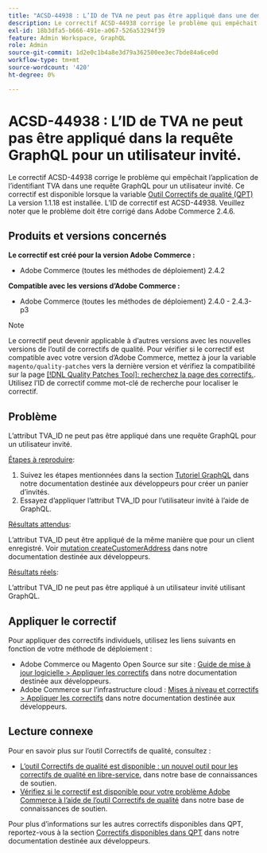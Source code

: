 ```yaml
---
title: "ACSD-44938 : L’ID de TVA ne peut pas être appliqué dans une demande GraphQL pour un utilisateur invité"
description: Le correctif ACSD-44938 corrige le problème qui empêchait l’application de l’identifiant TVA dans une requête GraphQL pour un utilisateur invité. Ce correctif est disponible lorsque l’[outil de correctifs de qualité (QPT)](/help/announcements/adobe-commerce-announcements/magento-quality-patches-released-new-tool-to-self-serve-quality-patches.md) 1.1.18 est installé. L’ID de correctif est ACSD-44938. Veuillez noter que le problème doit être corrigé dans Adobe Commerce 2.4.6.
exl-id: 18b3dfa5-b666-491e-a067-526a53294f39
feature: Admin Workspace, GraphQL
role: Admin
source-git-commit: 1d2e0c1b4a8e3d79a362500ee3ec7bde84a6ce0d
workflow-type: tm+mt
source-wordcount: '420'
ht-degree: 0%

---
```


# ACSD-44938 : L’ID de TVA ne peut pas être appliqué dans la requête GraphQL pour un utilisateur invité.

Le correctif ACSD-44938 corrige le problème qui empêchait l’application de l’identifiant TVA dans une requête GraphQL pour un utilisateur invité. Ce correctif est disponible lorsque la variable [Outil Correctifs de qualité (QPT)](/help/announcements/adobe-commerce-announcements/magento-quality-patches-released-new-tool-to-self-serve-quality-patches.md) La version 1.1.18 est installée. L’ID de correctif est ACSD-44938. Veuillez noter que le problème doit être corrigé dans Adobe Commerce 2.4.6.

## Produits et versions concernés

**Le correctif est créé pour la version Adobe Commerce :**

* Adobe Commerce (toutes les méthodes de déploiement) 2.4.2

**Compatible avec les versions d’Adobe Commerce :**

* Adobe Commerce (toutes les méthodes de déploiement) 2.4.0 - 2.4.3-p3

>[!NOTE]
>
>Le correctif peut devenir applicable à d’autres versions avec les nouvelles versions de l’outil de correctifs de qualité. Pour vérifier si le correctif est compatible avec votre version d’Adobe Commerce, mettez à jour la variable `magento/quality-patches` vers la dernière version et vérifiez la compatibilité sur la page [[!DNL Quality Patches Tool]: recherchez la page des correctifs.](https://devdocs.magento.com/quality-patches/tool.html#patch-grid). Utilisez l’ID de correctif comme mot-clé de recherche pour localiser le correctif.

## Problème

L’attribut TVA_ID ne peut pas être appliqué dans une requête GraphQL pour un utilisateur invité.

<u>Étapes à reproduire</u>:

1. Suivez les étapes mentionnées dans la section [Tutoriel GraphQL](https://devdocs.magento.com/guides/v2.4/graphql/tutorials/checkout/checkout-shopping-cart.html) dans notre documentation destinée aux développeurs pour créer un panier d’invités.
1. Essayez d’appliquer l’attribut TVA_ID pour l’utilisateur invité à l’aide de GraphQL.

<u>Résultats attendus</u>:

L’attribut TVA_ID peut être appliqué de la même manière que pour un client enregistré. Voir [mutation createCustomerAddress](https://devdocs.magento.com/guides/v2.4/graphql/mutations/create-customer-address.html) dans notre documentation destinée aux développeurs.

<u>Résultats réels</u>:

L’attribut TVA_ID ne peut pas être appliqué à un utilisateur invité utilisant GraphQL.

## Appliquer le correctif

Pour appliquer des correctifs individuels, utilisez les liens suivants en fonction de votre méthode de déploiement :

* Adobe Commerce ou Magento Open Source sur site : [Guide de mise à jour logicielle > Appliquer les correctifs](https://devdocs.magento.com/guides/v2.4/comp-mgr/patching/mqp.html) dans notre documentation destinée aux développeurs.
* Adobe Commerce sur l’infrastructure cloud : [Mises à niveau et correctifs > Appliquer les correctifs](https://devdocs.magento.com/cloud/project/project-patch.html) dans notre documentation destinée aux développeurs.

## Lecture connexe

Pour en savoir plus sur l’outil Correctifs de qualité, consultez :

* [L’outil Correctifs de qualité est disponible : un nouvel outil pour les correctifs de qualité en libre-service.](/help/announcements/adobe-commerce-announcements/magento-quality-patches-released-new-tool-to-self-serve-quality-patches.md) dans notre base de connaissances de soutien.
* [Vérifiez si le correctif est disponible pour votre problème Adobe Commerce à l’aide de l’outil Correctifs de qualité](/help/support-tools/patches-available-in-qpt-tool/check-patch-for-magento-issue-with-magento-quality-patches.md) dans notre base de connaissances de soutien.

Pour plus d’informations sur les autres correctifs disponibles dans QPT, reportez-vous à la section [Correctifs disponibles dans QPT](https://devdocs.magento.com/quality-patches/tool.html#patch-grid) dans notre documentation destinée aux développeurs.
